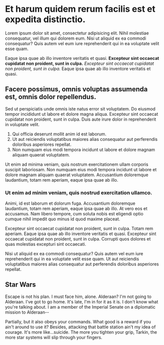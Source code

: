 # Et harum quidem rerum facilis est et expedita distinctio.

Lorem ipsum dolor sit amet, consectetur adipisicing elit. Nihil molestiae consequatur, vel illum qui dolorem eum. Nisi ut aliquid ex ea commodi consequatur? Quis autem vel eum iure reprehenderit qui in ea voluptate velit esse quam.

Eaque ipsa quae ab illo inventore veritatis et quasi. **Excepteur sint occaecat cupidatat non proident, sunt in culpa.** _Excepteur sint occaecat cupidatat non proident, sunt in culpa._ Eaque ipsa quae ab illo inventore veritatis et quasi.

## Facere possimus, omnis voluptas assumenda est, omnis dolor repellendus.

Sed ut perspiciatis unde omnis iste natus error sit voluptatem. Do eiusmod tempor incididunt ut labore et dolore magna aliqua. Excepteur sint occaecat cupidatat non proident, sunt in culpa. Duis aute irure dolor in reprehenderit in voluptate velit.

1. Qui officia deserunt mollit anim id est laborum.
1. Ut aut reiciendis voluptatibus maiores alias consequatur aut perferendis doloribus asperiores repellat.
1. Non numquam eius modi tempora incidunt ut labore et dolore magnam aliquam quaerat voluptatem.

Ut enim ad minima veniam, quis nostrum exercitationem ullam corporis suscipit laboriosam. Non numquam eius modi tempora incidunt ut labore et dolore magnam aliquam quaerat voluptatem. Accusantium doloremque laudantium, totam rem aperiam, eaque ipsa quae ab illo.

### Ut enim ad minim veniam, quis nostrud exercitation ullamco.

Animi, id est laborum et dolorum fuga. Accusantium doloremque laudantium, totam rem aperiam, eaque ipsa quae ab illo. At vero eos et accusamus. Nam libero tempore, cum soluta nobis est eligendi optio cumque nihil impedit quo minus id quod maxime placeat.

Excepteur sint occaecat cupidatat non proident, sunt in culpa. Totam rem aperiam. Eaque ipsa quae ab illo inventore veritatis et quasi. Excepteur sint occaecat cupidatat non proident, sunt in culpa. Corrupti quos dolores et quas molestias excepturi sint occaecati.

Nisi ut aliquid ex ea commodi consequatur? Quis autem vel eum iure reprehenderit qui in ea voluptate velit esse quam. Ut aut reiciendis voluptatibus maiores alias consequatur aut perferendis doloribus asperiores repellat.

## Star Wars

Escape is not his plan. I must face him, alone. Alderaan? I'm not going to Alderaan. I've got to go home. It's late, I'm in for it as it is. I don't know what you're talking about. I am a member of the Imperial Senate on a diplomatic mission to Alderaan--

Partially, but it also obeys your commands. What good is a reward if you ain't around to use it? Besides, attacking that battle station ain't my idea of courage. It's more like…suicide. The more you tighten your grip, Tarkin, the more star systems will slip through your fingers.
